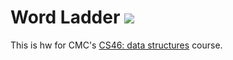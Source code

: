 # Word Ladder ![](https://api.travis-ci.com/lindseytam/word_ladder.svg?branch=master)
This is hw for CMC's [CS46: data structures](https://github.com/mikeizbicki/cmc-csci046) course.
